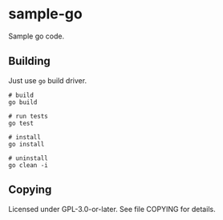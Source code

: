 # sample-go
Sample go code.

## Building
Just use `go` build driver.

    # build
    go build

    # run tests
    go test

    # install
    go install

    # uninstall
    go clean -i

## Copying
Licensed under GPL-3.0-or-later. See file COPYING for details.
